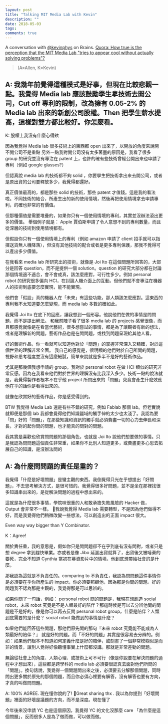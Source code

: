 ```yaml
---
layout: post
title: "Talking MIT Media Lab with Kevin"
description: ""
date: 2018-05-03
tags: 
comments: true
---
```



A conversation with [@kevinphys](https://github.com/kevinphys) on Brains. [Quora: How true is the perception that the MIT Media Lab "tries to appear cool without actually solving problems"? ](https://www.quora.com/How-true-is-the-perception-that-the-MIT-Media-Lab-tries-to-appear-cool-without-actually-solving-problems/answers/62296046?share=bcbd0d08&srid=nD7Z)

> (A=Allen, K=Kevin)

## A: 我幾年前覺得這種模式是好事，但現在比較悲觀一點。我覺得 Media lab 應該鼓勵學生拿技術去開公司，Cut off 專利的限制，改為擁有 0.05-2% 的 Media lab 出來的新創公司股權。Then 把學生薪水提高，這樣對雙方都比較好。你怎麼看。

K: 股權上我沒有什麼心得欸

因為我覺得 Media lab 很多技術上的東西都 open 出來了，以開放的角度來說開不開公司不是重點
另外一點我對開公司沒有太多著墨的原因是，我看了很多 group 的研究並沒有專注在 patent 上，也許的確有些技術曾經公開出來也申請了專利（例如 google glasses?）

但認真說 media lab 的技術都不夠 solid ，你要學生把技術拿出來去開公司，或者是原出資的公司要釋放多少，我覺得都還好。

真正價值最高的，都是那些 solid 的技術，那些 patent 才值錢。這是我的看法啦。不同技術的結合，所產生出的新的使用情境，然後再把使用情境拿去申請專利，的確也非常的有價值。

但那種價值是需要堆疊的，如果你只有一個使用情境的專利，其實並沒辦法滾出更多的價值。
舉個例子就是： Apple 賈伯斯申請了令人意想不到的專利數量，而且從深層的技術到使用情境都有。

但假設你只有一個使用情境上的專利（例如 amazon 申請了 client 招手就可以指揮送貨無人機降落），但沒有其他技術的配合或者是更多專利保護，那我不覺得可以產出多少價值。

在我看來 media lab 所研究出的技術，就像是 Joi Ito 在這個問題所回答的，大部分是回答 question，而不是提供一個 solution。question 的研究大部分都在討論那個情境適不適合，會不會成真，該怎麼應對，可行性多少。例如 personal robot 的研究很多偏向 HCI，在討論人機介面上的互動。但他們就不會專注在機器人的技術到底要怎麼實現，能不能實現。


他們會「假設」真的機器人在「未來」有這些功能，那人類該怎麼應對。這東西的專利我不太知道要怎麼變現，而 media lab 多數的確如此。

我覺得 Joi Ito 在底下的回應，讓我想到一個形容。他說他們在做的事情是問問題，而不是提出解法。
和我前陣子看了很多 media lab 的 projects 感覺很像，而且那感覺就像是在看當代藝術，很多想嘗試的事情，都是為了讓觀者有新的想法，或者是理解新的問題。藝術作品也是在問問題，或找到問題呈現給其他人看。

好的藝術作品，你一看就可以知道他對於「問題」的掌握非常深入又精確，對於這個世界的理解非常全面。
我自己的感覺是，很明顯的他們對於自己所問的問題，視野和思考程度並沒有這麼細膩，簡單來說就是多半不是好的藝術作品。

尤其是那幾個我想申請的 group。我對於 personal robot 在做 HCI 類似的研究非常反感。因為在我看來他們對於世界的理解沒有比我深入多少。技術一點的說法就是，我覺得製作者根本不在乎他 project 所問出來的「問題」究竟會產生什麼效應
他在乎的話你是看得出來的。

就像在欣賞好的藝術作品，你是感受得到的。

BTW 我覺得 Media Lab 還是有些不錯的研究，例如 Fablab 那個 lab。但老實說就即便是那個 lab     我都會覺得他們知識疆域的觸手伸的太少也太淺了。我認為要「問」好的「問題」，在那些知識和資訊的觸手就必須費盡一切的心力去伸長和深長，才對的起你問的問題，也才能真的問對的問題。

我其實是喜歡也欣賞問問題的那個角色，也就是 Joi Ito 說他們想要做的事情。只是我認為問問題這個責任非常重，如果你不比別人知道更多，或費盡更多心思去拓展自己的知識，是沒辦法問的

## A: 為什麼問問題的責任是重的？

我覺得「什麼是好壞問題」是蠻主觀的東西。我倒覺得只光在乎想提出「好問題」，不去思考解決方式，是很可惜的。我覺得很多好問題，並不是坐在那裡找很多知識串出來的，是從解決問題的過程中想出來的。

這就是為什麼很多事情，學院味很重的人和敢承擔失敗風險的 Hacker 做，Output 會非常不一樣。 我說我覺得 Media lab 需要轉型，不是因為他們做得不好，而是我覺得他們稍微改變一些想法，可以創造出的正面 impact 很大。

Even way way bigger than Y Combinator.

K：Agree!

關於責任重，我的意思是，假如你只是問問題卻不在乎到底有沒有問對，或者只是想 degree 拿到趕快畢業。亦或者是像 Jibo 延遲出貨就算了，出貨後又被唾棄的要死，完全不知道 Cynthia 當初在募資影片中的情境，他到底想帶給社會的是什麼。

那我認為這就是不負責任的。comparing to 不負責任，我認為問問題這件事情你是必須要在乎你所產生的 impact，你必須要照顧他，因為那是你問的問題。好的問題我不認為那是主觀的，我覺得那是可以思辨的。

如果你問了一句話，例如： personal robot 問的問題是，我現在想創造 social robot，未來 robot 究竟是不是人類最好的陪伴？那這時候是可以去分辨他問的問題是不是好的，像是你可以再去反問 personal robot group，什麼是陪伴？人類到底需要的是什麼？ social robot 能做到的事情是什麼？

如果他們能回答這些問題，那他們原先問的那句『未來 robot 究竟能不能成為人類最好的陪伴？』      就是好的問題。而「不好的問題」其實是很容易去分辨的。例如：如果他們根本不知道如何定義什麼是好的陪伴，或刻畫了一個非常模糊似是而非的情景，讓別人覺得好像聽懂事實上什麼都沒講。那就是非常差勁的問題。

無論從社會上的角度、人類心理、或技術上可不可行（像是你說要在解決問題的過程中才想出來），這些都是跨學科的 media lab 必須要很認真去面對他們所問的「問題」。換句話說，我覺得一個問題問出來之後，必須要去分解那個問題，同時問出更多關於原先的那個問題，而且你必須心裡要有解答，沒有解答也要有方向，才真的叫做問問題。

A: 100% AGREE. 現在懂你說的了! Great sharing thx . 我以為你提到「好壞問題」裡面的好壞是議題的方向，而不是深度。現在懂了

今年後來沒申請 YC 也是這個原因，我覺得 YC 的文化沒那麼 care 「為什麼是這個問題」，反而很多人是為了做而做，可以做而做。

